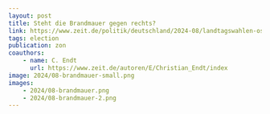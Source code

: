 ```yaml
---
layout: post
title: Steht die Brandmauer gegen rechts?
link: https://www.zeit.de/politik/deutschland/2024-08/landtagswahlen-ostdeutschland-afd-cdu-kandidaten
tags: election
publication: zon
coauthors:
    - name: C. Endt
      url: https://www.zeit.de/autoren/E/Christian_Endt/index
image: 2024/08-brandmauer-small.png
images:
    - 2024/08-brandmauer.png
    - 2024/08-brandmauer-2.png
---
```



